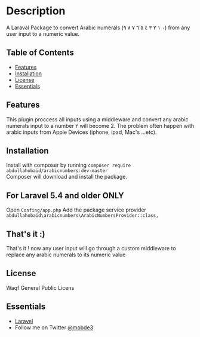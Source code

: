 # Description

A Laraval Package to convert Arabic numerals (٠	١	٢	٣	٤	٥	٦	٧	٨	٩) from any user input to a numeric value.

## Table of Contents

- [Features](#features)
- [Installation](#installation)
- [License](#License)
- [Essentials](#essentials)

## Features
 This plugin proccess all inputs using a middleware and convert any arabic numerals input to a number ٢ will become 2. The problem often happen with arabic inputs from Apple Devices (iphone, ipad, Mac's ...etc).
 
## Installation

Install with composer by running  `composer require abdullahobaid/arabicnumbers:dev-master`  
Composer will download and install the package.

## For Laravel 5.4 and older ONLY
Open `Confing/app.php` Add the package service provider `abdullahobaid\arabicnumbers\ArabicNumbersProvider::class,`

## That's it :)
That's it ! now any user input will go through a custom middleware to replace any arabic numerals to its numeric value


## License

Waqf General Public Licens

## Essentials
* [Laravel](https://laravel.com)
* Follow me on Twitter [@mobde3](https://twitter.com/mobde3/)
